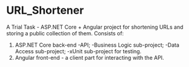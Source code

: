 # URL_Shortener
A Trial Task - ASP.NET Core + Angular project for shortening URLs and storing a public collection of them. 
Consists of: 
  1. ASP.NET Core back-end 
    -API; 
    -Business Logic sub-project; 
    -Data Access sub-project; 
    -xUnit sub-project for testing.
  2. Angular front-end - a client part for interacting with the API.
